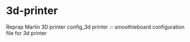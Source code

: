 # 3d-printer
Reprap Marlin 3D printer
config_3d printer :- smoothieboard configuration file for 3d printer
